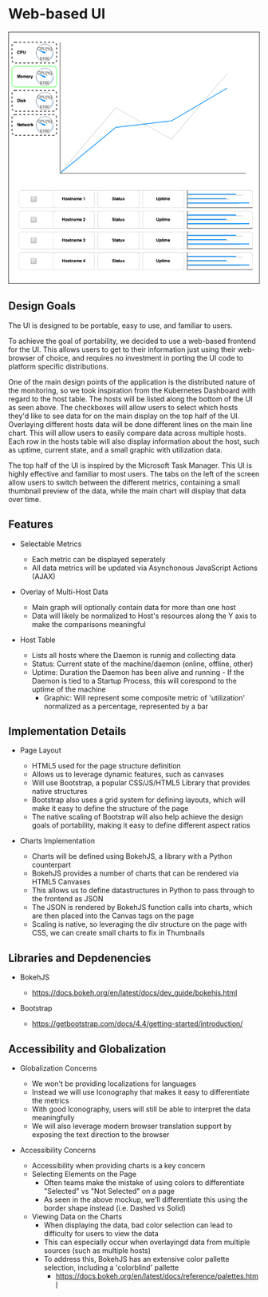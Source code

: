 
# Web-based UI

![UI Mockup](images/uimockup.png)

## Design Goals
    
The UI is designed to be portable, easy to use, and familiar to users. 
     

To achieve the goal of portability, we decided to use a web-based frontend for the UI. This allows users to get to their information just using their web-browser of choice, and requires no investment in porting the UI code to platform specific distributions. 
    

One of the main design points of the application is the distributed nature of the monitoring, so we took inspiration from the Kubernetes Dashboard with regard to the host table. The hosts will be listed along the bottom of the UI as seen above. The checkboxes will allow users to select which hosts they'd like to see data for on the main display on the top half of the UI. Overlaying different hosts data will be done different lines on the main line chart. This will allow users to easily compare data across multiple hosts. Each row in the hosts table will also display information about the host, such as uptime, current state, and a small graphic with utilization data. 
    

The top half of the UI is inspired by the Microsoft Task Manager. This UI is highly effective and familiar to most users. The tabs on the left of the screen allow users to switch between the different metrics, containing a small thumbnail preview of the data, while the main chart will display that data over time. 
    
    
## Features 

- Selectable Metrics
	- Each metric can be displayed seperately
  - All data metrics will be updated via Asynchonous JavaScript Actions (AJAX) 
    
    
- Overlay of Multi-Host Data
	- Main graph will optionally contain data for more than one host
	- Data will likely be normalized to Host's resources along the Y axis to make the comparisons meaningful 
    
  
- Host Table 
	- Lists all hosts where the Daemon is runnig and collecting data
	- Status: Current state of the machine/daemon (online, offline, other)
  - Uptime: Duration the Daemon has been alive and running
		- If the Daemon is tied to a Startup Process, this will corespond to the uptime of the machine
	- Graphic: Will represent some composite metric of 'utilization' normalized as a percentage, represented by a bar
    

## Implementation Details

- Page Layout
	- HTML5 used for the page structure definition 
	- Allows us to leverage dynamic features, such as canvases 
	- Will use Bootstrap, a popular CSS/JS/HTML5 Library that provides native structures
	- Bootstrap also uses a grid system for defining layouts, which will make it easy to define the structure of the page
	- The native scaling of Bootstrap will also help achieve the design goals of portability, making it easy to define different aspect ratios 
    
  
- Charts Implementation
	- Charts will be defined using BokehJS, a library with a Python counterpart
	- BokehJS provides a number of charts that can be rendered via HTML5 Canvases
	- This allows us to define datastructures in Python to pass through to the frontend as JSON
	- The JSON is rendered by BokehJS function calls into charts, which are then placed into the Canvas tags on the page
	- Scaling is native, so leveraging the div structure on the page with CSS, we can create small charts to fix in Thumbnails

## Libraries and Depdenencies

- BokehJS
	- https://docs.bokeh.org/en/latest/docs/dev_guide/bokehjs.html
    
  
- Bootstrap
	- https://getbootstrap.com/docs/4.4/getting-started/introduction/

## Accessibility and Globalization

- Globalization Concerns
	- We won't be providing localizations for languages
	- Instead we will use Iconography that makes it easy to differentiate the metrics 
	- With good Iconography, users will still be able to interpret the data meaningfully
	- We will also leverage modern browser translation support by exposing the text direction to the browser
    
  
- Accessibility Concerns
	- Accessibility when providing charts is a key concern
	- Selecting Elements on the Page
		- Often teams make the mistake of using colors to differentiate "Selected" vs "Not Selected" on a page
		- As seen in the above mockup, we'll differentiate this using the border shape instead (i.e. Dashed vs Solid)
	- Viewing Data on the Charts
		- When displaying the data, bad color selection can lead to difficulty for users to view the data
		- This can especially occur when overlayingd data from multiple sources (such as multiple hosts)
		- To address this, BokehJS has an extensive color pallette selection, including a 'colorblind' pallette
			- https://docs.bokeh.org/en/latest/docs/reference/palettes.html


